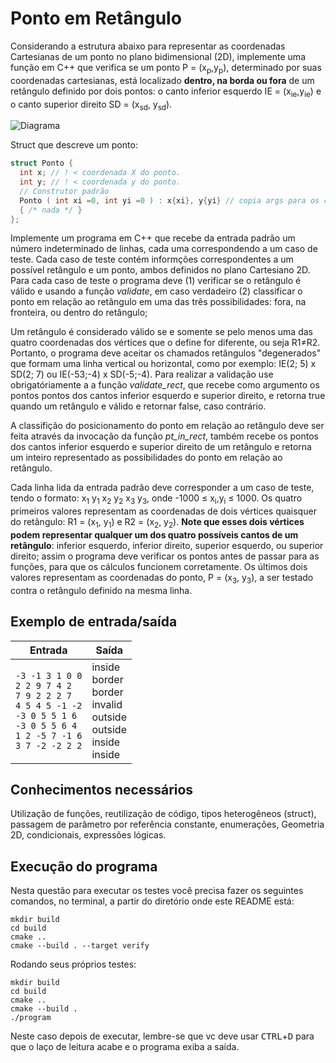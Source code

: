 # Ponto em Retângulo

Considerando a estrutura abaixo para representar as coordenadas Cartesianas de um ponto no plano bidimensional (2D), implemente
uma função em C++ que verifica se um ponto P = (x<sub>p</sub>,y<sub>p</sub>), determinado por suas coordenadas cartesianas, está localizado
**dentro, na borda ou fora** de um retângulo definido por dois pontos: o canto inferior esquerdo IE = (x<sub>ie</sub>,y<sub>ie</sub>) e o canto
superior direito SD = (x<sub>sd</sub>, y<sub>sd</sub>).

![Diagrama](https://gdurl.com/gtfp)

Struct que descreve um ponto:
```c++
struct Ponto {
  int x; // ! < coordenada X do ponto.
  int y; // ! < coordenada y do ponto.
  // Construtor padrão
  Ponto ( int xi =0, int yi =0 ) : x{xi}, y{yi} // copia args para os campos x e y
  { /* nada */ }
};
```

Implemente um programa em C++ que recebe da entrada padrão um número indeterminado de
linhas, cada uma correspondendo a um caso de teste. Cada caso de teste contém informções
correspondentes a um possível retângulo e um ponto, ambos definidos no plano Cartesiano
2D. Para cada caso de teste o programa deve (1) verificar se o retângulo é válido e usando
a função _validate_, em caso verdadeiro (2) classificar o ponto em relação ao retângulo em uma das 
três possibilidades: fora, na fronteira, ou dentro do retângulo;

Um retângulo é considerado válido se e somente se pelo menos uma das quatro coordenadas
dos vértices que o define for diferente, ou seja R1&ne;R2. Portanto, o programa deve aceitar
os chamados retângulos "degenerados" que formam uma linha vertical ou horizontal, como
por exemplo: IE(2; 5) x SD(2; 7) ou IE(-53;-4) x SD(-5;-4). Para realizar a validação use
obrigatóriamente a a função _validate\_rect_, que recebe como argumento os pontos pontos dos cantos inferior 
esquerdo  e superior direito, e retorna true quando um retângulo e válido e retornar false, caso contrário.

A classifição do posicionamento do ponto em relação ao retângulo deve ser feita
através da invocação da função _pt\_in\_rect_, também recebe os pontos dos cantos inferior esquerdo 
e superior direito de um retângulo e retorna um inteiro representado as possibilidades do ponto em relação ao retângulo.

Cada linha lida da entrada padrão deve corresponder a um caso de teste, tendo o formato:
x<sub>1</sub> y<sub>1</sub> x<sub>2</sub> y<sub>2</sub> x<sub>3</sub> y<sub>3</sub>, onde -1000 &le; 
x<sub>i</sub>,y<sub>i</sub> &le; 1000. Os quatro primeiros valores representam as coordenadas de dois 
vértices quaisquer do retângulo: R1 = (x<sub>1</sub>, y<sub>1</sub>) e R2 = (x<sub>2</sub>, y<sub>2</sub>).
__Note que esses dois vértices podem representar qualquer um dos quatro possíveis cantos de um retângulo__: 
inferior esquerdo, inferior direito, superior esquerdo, ou superior direito; assim o programa deve verificar
os pontos antes de passar para as funções, para que os cálculos funcionem corretamente. Os
últimos dois valores representam as coordenadas do ponto, P = (x<sub>3</sub>, y<sub>3</sub>), a ser testado contra
o retângulo definido na mesma linha.

## Exemplo de entrada/saída

Entrada | Saída
--------|------
`-3 -1 3 1 0 0` </br> `2 2 9 7 4 2` </br> `7 9 2 2 2 7` </br> `4 5 4 5 -1 -2` </br> `-3 0 5 5 1 6` </br> `-3 0 5 5 6 4` </br> `1 2 -5 7 -1 6` </br> `3 7 -2 -2 2 2` | inside </br> border </br> border </br> invalid </br> outside </br> outside </br> inside </br> inside

## Conhecimentos necessários

Utilização de funções, reutilização de código, tipos heterogêneos (struct), passagem de parâmetro
por referência constante, enumerações, Geometria 2D, condicionais, expressões lógicas.

## Execução do programa

Nesta questão para executar os testes você precisa fazer os seguintes comandos, no terminal, a partir do diretório onde este README está:

```
mkdir build
cd build
cmake ..
cmake --build . --target verify
```

Rodando seus próprios testes:

```
mkdir build
cd build
cmake ..
cmake --build .
./program
```

Neste caso depois de executar, lembre-se que vc deve usar <kbd>CTRL</kbd>+<kbd>D</kbd> para que o laço de leitura acabe e o programa exiba a saída.